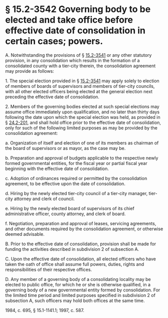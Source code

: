 # § 15.2-3542 Governing body to be elected and take office before effective date of consolidation in certain cases; powers.

<p>A. Notwithstanding the provisions of § <a href='http://law.lis.virginia.gov/vacode/15.2-3541/'>15.2-3541</a> or any other statutory provision, in any consolidation which results in the formation of a consolidated county with a tier-city therein, the consolidation agreement may provide as follows:</p><p>1. The special election provided in § <a href='http://law.lis.virginia.gov/vacode/15.2-3541/'>15.2-3541</a> may apply solely to election of members of boards of supervisors and members of tier-city councils, with all other elected officers being elected at the general election next preceding the effective date of consolidation.</p><p>2. Members of the governing bodies elected at such special elections may assume office immediately upon qualification, and no later than thirty days following the date upon which the special election was held, as provided in § <a href='http://law.lis.virginia.gov/vacode/24.2-201/'>24.2-201</a>, and shall hold office prior to the effective date of consolidation, only for such of the following limited purposes as may be provided by the consolidation agreement:</p><p>a. Organization of itself and election of one of its members as chairman of the board of supervisors or as mayor, as the case may be.</p><p>b. Preparation and approval of budgets applicable to the respective newly formed governmental entities, for the fiscal year or partial fiscal year beginning with the effective date of consolidation.</p><p>c. Adoption of ordinances required or permitted by the consolidation agreement, to be effective upon the date of consolidation.</p><p>d. Hiring by the newly elected tier-city council of a tier-city manager, tier-city attorney and clerk of council.</p><p>e. Hiring by the newly elected board of supervisors of its chief administrative officer, county attorney, and clerk of board.</p><p>f. Negotiation, preparation and approval of leases, servicing agreements, and other documents required by the consolidation agreement, or otherwise deemed advisable.</p><p>B. Prior to the effective date of consolidation, provision shall be made for funding the activities described in subdivision 2 of subsection A.</p><p>C. Upon the effective date of consolidation, all elected officers who have taken the oath of office shall assume full powers, duties, rights and responsibilities of their respective offices.</p><p>D. Any member of a governing body of a consolidating locality may be elected to public office, for which he or she is otherwise qualified, in a governing body of a new governmental entity formed by consolidation. For the limited time period and limited purposes specified in subdivision 2 of subsection A, such officers may hold both offices at the same time.</p><p>1984, c. 695, § 15.1-1141.1; 1997, c. 587.</p>